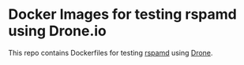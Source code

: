# Docker Images for testing rspamd using Drone.io

This repo contains Dockerfiles for testing [rspamd](https://github.com/rspamd/rspamd) using [Drone](https://drone.io/).
